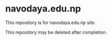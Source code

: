 # navodaya.edu.np
This repository is for navodaya.edu.np site.

This repository may be deleted after completion.
